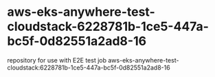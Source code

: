 # aws-eks-anywhere-test-cloudstack-6228781b-1ce5-447a-bc5f-0d82551a2ad8-16
repository for use with E2E test job aws-eks-anywhere-test-cloudstack:6228781b-1ce5-447a-bc5f-0d82551a2ad8-16
